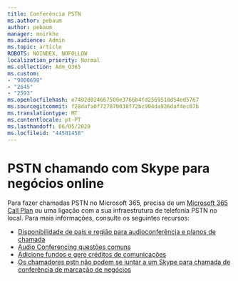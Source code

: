 ```yaml
---
title: Conferência PSTN
ms.author: pebaum
author: pebaum
manager: mnirkhe
ms.audience: Admin
ms.topic: article
ROBOTS: NOINDEX, NOFOLLOW
localization_priority: Normal
ms.collection: Adm_O365
ms.custom:
- "9000698"
- "2645"
- "2593"
ms.openlocfilehash: e7492d024667509e3766b4fd2569518d54ed5767
ms.sourcegitcommit: f28dafa0f727870038f72bc904da926daf4ec07b
ms.translationtype: MT
ms.contentlocale: pt-PT
ms.lasthandoff: 06/05/2020
ms.locfileid: "44581458"
---
```

# <a name="pstn-calling-with-skype-for-business-online"></a>PSTN chamando com Skype para negócios online

Para fazer chamadas PSTN no Microsoft 365, precisa de um [Microsoft 365 Call Plan](https://docs.microsoft.com/microsoftteams/what-is-phone-system-in-office-365#more-about-calling-plans) ou uma ligação com a sua infraestrutura de telefonia PSTN no local. Para mais informações, consulte os seguintes recursos: 

- [Disponibilidade de país e região para audioconferência e planos de chamada](https://docs.microsoft.com/microsoftteams/country-and-region-availability-for-audio-conferencing-and-calling-plans/country-and-region-availability-for-audio-conferencing-and-calling-plans) 
- [Audio Conferencing questões comuns](https://docs.microsoft.com/microsoftteams/audio-conferencing-common-questions)
- [Adicione fundos e gere créditos de comunicações](https://docs.microsoft.com/microsoftteams/add-funds-and-manage-communications-credits)
- [Os chamadores pstn não podem se juntar a um Skype para chamada de conferência de marcação de negócios](https://docs.microsoft.com/SkypeForBusiness/troubleshoot/online-conferencing/pstn-callers-cant-join-dial-in-call)